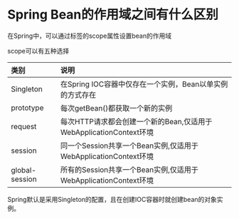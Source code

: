 # Spring Bean的作用域之间有什么区别

在Spring中，可以通过<bean>标签的scope属性设置bean的作用域<br>

scope可以有五种选择<br>

|类别|说明|
|:---|:---|
|Singleton|在Spring IOC容器中仅存在一个实例，Bean以单实例的方式存在|
|prototype|每次getBean()都获取一个新的实例|
|request|每次HTTP请求都会创建一个新的Bean,仅适用于WebApplicationContext环境|
|session|同一个Session共享一个Bean实例,仅适用于WebApplicationContext环境|
|global-session|所有的Session共享一个Bean实例,仅适用于WebApplicationContext环境|

Spring默认是采用Singleton的配置，且在创建IOC容器时就创建bean的对象实例。<br>

